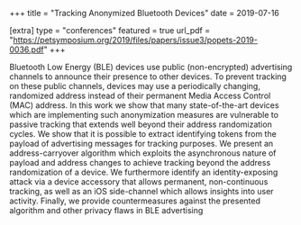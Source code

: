 +++
title = "Tracking Anonymized Bluetooth Devices"
date = 2019-07-16

[extra]
type = "conferences"
featured = true
url_pdf = "https://petsymposium.org/2019/files/papers/issue3/popets-2019-0036.pdf"
+++

Bluetooth Low Energy (BLE) devices use public (non-encrypted) advertising channels to announce their presence to other devices. To prevent tracking on these public channels, devices may use a periodically changing, randomized address instead of their permanent Media Access Control (MAC) address. In this work we show that many state-of-the-art devices which are implementing such anonymization measures are vulnerable to passive tracking that extends well beyond their address randomization cycles. We show that it is possible to extract identifying tokens from the payload of advertising messages for tracking purposes. We present an address-carryover algorithm which exploits the asynchronous nature of payload and address changes to achieve tracking beyond the address randomization of a device. We furthermore identify an identity-exposing attack via a device accessory that allows permanent, non-continuous tracking, as well as an iOS side-channel which allows insights into user activity. Finally, we provide countermeasures against the presented algorithm and other privacy flaws in BLE advertising